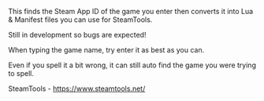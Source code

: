 This finds the Steam App ID of the game you enter then converts it into Lua & Manifest files you can use for SteamTools.

Still in development so bugs are expected!

When typing the game name, try enter it as best as you can.

Even if you spell it a bit wrong, it can still auto find the game you were trying to spell.

SteamTools - https://www.steamtools.net/
